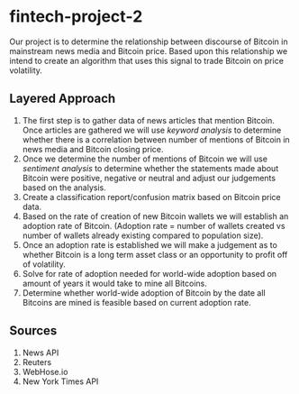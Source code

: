 # fintech-project-2


Our project is to determine the relationship between discourse of Bitcoin in mainstream news media and  Bitcoin price. Based upon this relationship we intend to create an algorithm that uses this signal to trade Bitcoin on price volatility.

## Layered Approach
1. The first step is to gather data of news articles that mention Bitcoin. Once articles are gathered we will use *keyword analysis* to determine whether there is a correlation between number of mentions of Bitcoin in news media and Bitcoin closing price.
2. Once we determine the number of mentions of Bitcoin we will use *sentiment analysis* to determine whether the statements made about Bitcoin were positive, negative or neutral and adjust our judgements based on the analysis.
3. Create a classification report/confusion matrix based on Bitcoin price data.
4. Based on the rate of creation of new Bitcoin wallets we will establish an adoption rate of Bitcoin. (Adoption rate = number of wallets created vs number of wallets already existing compared to population size).
5. Once an adoption rate is established we will make a judgement as to whether Bitcoin is a long term asset class or an opportunity to profit off of volatility.
6. Solve for rate of adoption needed for world-wide adoption based on amount of years it would take to mine all Bitcoins.
7. Determine whether world-wide adoption of Bitcoin by the date all Bitcoins are mined is feasible based on current adoption rate.

## Sources
1. News API
2. Reuters 
3. WebHose.io
4. New York Times API

